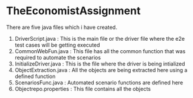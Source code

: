 # TheEconomistAssignment

There are five java files which i have created.
1. DriverScript.java : This is the main file or the driver file where the e2e test cases will be getting executed
2. CommonWebFun.java : This file has all the common function that was required to automate the scenarios
3. InitializeDriver.java : This is the file where the driver is being intialized
4. ObjectExtraction.java : All the objects are being extracted here using a defined function
5. ScenariosFunc.java : Automated scenario functions are defined here
6. Objectrepo.properties : This file contains all the objects
